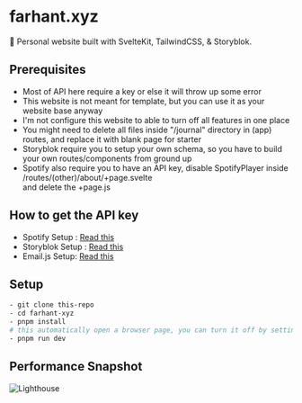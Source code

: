 # farhant.xyz
&#128126; Personal website built with SvelteKit, TailwindCSS, & Storyblok.

## Prerequisites
- Most of API here require a key or else it will throw up some error
- This website is not meant for template, but you can use it as your website base anyway
- I'm not configure this website to able to turn off all features in one place
- You might need to delete all files inside "/journal" directory in (app) routes, and replace it with blank page for starter
- Storyblok require you to setup your own schema, so you have to build your own routes/components from ground up
- Spotify also require you to have an API key, disable SpotifyPlayer inside /routes/(other)/about/+page.svelte <br> and delete the +page.js

## How to get the API key 
- Spotify Setup : [Read this](https://dev.to/theodorusclarence/how-to-show-now-playing-in-spotify-with-next-js-15h5)
- Storyblok Setup : [Read this](https://www.storyblok.com/tp/add-a-headless-cms-to-svelte-in-5-minutes)
- Email.js Setup: [Read this](https://www.emailjs.com/docs/sdk/installation/)
## Setup

```bash
- git clone this-repo
- cd farhant-xyz
- pnpm install
# this automatically open a browser page, you can turn it off by setting the httpsState to false in vite.config.js
- pnpm run dev 
```

## Performance Snapshot
![Lighthouse](https://res.cloudinary.com/dd9nhl1mn/image/upload/v1670154145/lighthouse100_nzykza.jpg)

